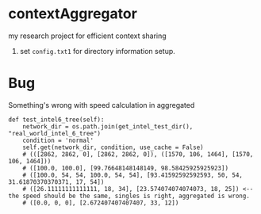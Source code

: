 contextAggregator
=================

my research project for efficient context sharing

1. set `config.txt1` for directory information setup.

Bug
===
Something's wrong with speed calculation in aggregated

    def test_intel6_tree(self):
        network_dir = os.path.join(get_intel_test_dir(), "real_world_intel_6_tree")
        condition = 'normal'
        self.get(network_dir, condition, use_cache = False)
        # (([2862, 2862, 0], [2862, 2862, 0]), ([1570, 106, 1464], [1570, 106, 1464]))
        # ([100.0, 100.0], [99.76648148148149, 98.58425925925923])
        # ([100.0, 54, 54, 100.0, 54, 54], [93.41592592592593, 50, 54, 31.61870370370371, 17, 54])
        # ([26.11111111111111, 18, 34], [23.574074074074073, 18, 25]) <-- the speed should be the same, singles is right, aggregated is wrong.
        # ([0.0, 0, 0], [2.672407407407407, 33, 12])